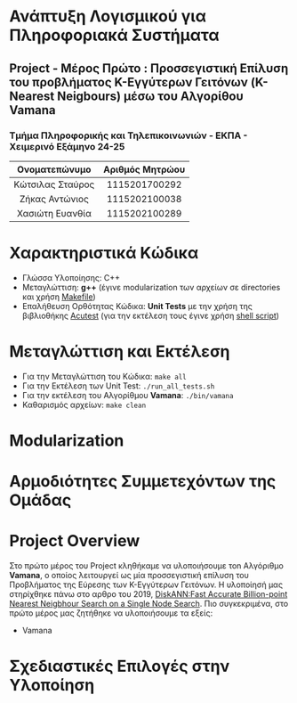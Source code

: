 # Ανάπτυξη Λογισμικού για Πληροφοριακά Συστήματα
##  Project - Μέρος Πρώτο : Προσσεγιστική Επίλυση του προβλήματος K-Εγγύτερων Γειτόνων (K-Nearest Neigbours) μέσω του Αλγορίθου **Vamana**
### Τμήμα Πληροφορικής και Τηλεπικοινωνιών - ΕΚΠΑ - Χειμερινό Εξάμηνο 24-25

<div align="center">
  
| Ονοματεπώνυμο    | Αριθμός Μητρώου  |
| :-------------:  | :-------------:  |
| Κώτσιλας Σταύρος | 1115201700292    |
| Ζήκας Αντώνιος   | 1115202100038    |
| Χασιώτη Ευανθία  | 1115202100289    |

</div>

# Χαρακτηριστικά Κώδικα
- Γλώσσα Υλοποίησης: C++
- Μεταγλώττιση: **g++** (έγινε modularization των αρχείων σε directories και χρήση [Makefile](https://www.gnu.org/software/make/manual/make.html))
- Επαλήθευση Ορθότητας Κώδικα: **Unit Tests** με την χρήση της βιβλιοθήκης [Acutest](https://github.com/mity/acutest) (για την εκτέλεση τoυς έγινε χρήση [shell script](https://www.shellscript.sh/))

# Μεταγλώττιση και Εκτέλεση
- Για την Μεταγλώττιση του Κώδικα:
`make all`
- Για την Εκτέλεση των Unit Test: 
`./run_all_tests.sh`
- Για την εκτέλεση του Αλγορίθμου **Vamana**: 
`./bin/vamana`
- Καθαρισμός αρχείων: 
`make clean`

# Modularization

# Αρμοδιότητες Συμμετεχόντων της Ομάδας

# Project Overview
Στο πρώτο μέρος του Project κληθήκαμε να υλοποιήσουμε τοn Αλγόριθμο **Vamana**, o oποίος λειτουργεί ως μία προσσεγιστική επίλυση του Προβλήματος της Εύρεσης των Κ-Εγγύτερων Γειτόνων. Η υλοποίησή μας στηρίχθηκε πάνω στο αρθρο του 2019, [DiskANN:Fast Accurate Billion-point Nearest Neigbhour Search on a Single Node Search](https://proceedings.neurips.cc/paper_files/paper/2019/file/09853c7fb1d3f8ee67a61b6bf4a7f8e6-Paper.pdf). Πιο συγκεκριμένα, στο πρώτο μέρος μας ζητήθηκε να υλοποιήσουμε τα εξείς:

*  Vamana

# Σχεδιαστικές Επιλογές στην Υλοποίηση



